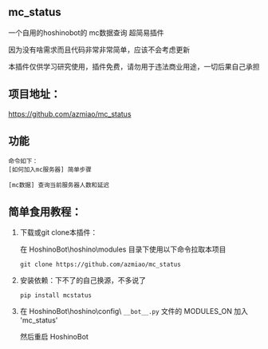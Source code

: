 ## mc_status

一个自用的hoshinobot的 mc数据查询 超简易插件

因为没有啥需求而且代码非常非常简单，应该不会考虑更新

本插件仅供学习研究使用，插件免费，请勿用于违法商业用途，一切后果自己承担

## 项目地址：

https://github.com/azmiao/mc_status

## 功能

```
命令如下：
[如何加入mc服务器] 简单步骤

[mc数据] 查询当前服务器人数和延迟
```

## 简单食用教程：

1. 下载或git clone本插件：

    在 HoshinoBot\hoshino\modules 目录下使用以下命令拉取本项目
    ```
    git clone https://github.com/azmiao/mc_status
    ```

2. 安装依赖：下不了的自己换源，不多说了
    ```
    pip install mcstatus
    ```

3. 在 HoshinoBot\hoshino\config\ `__bot__.py` 文件的 MODULES_ON 加入 'mc_status'

    然后重启 HoshinoBot
